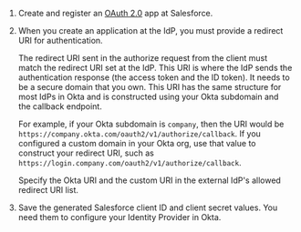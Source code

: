 1. Create and register an [OAuth 2.0](https://help.salesforce.com/s/articleView?id=sf.connected_app_create.htm&type=5) app at Salesforce.

1. When you create an application at the IdP, you must provide a redirect URI for authentication.

    The redirect URI sent in the authorize request from the client must match the redirect URI set at the IdP. This URI is where the IdP sends the authentication response (the access token and the ID token). It needs to be a secure domain that you own. This URI has the same structure for most IdPs in Okta and is constructed using your Okta subdomain and the callback endpoint.

    For example, if your Okta subdomain is `company`, then the URI would be `https://company.okta.com/oauth2/v1/authorize/callback`. If you configured a custom domain in your Okta org, use that value to construct your redirect URI, such as `https://login.company.com/oauth2/v1/authorize/callback`.

    Specify the Okta URI and the custom URI in the external IdP's allowed redirect URI list.

1. Save the generated Salesforce client ID and client secret values. You need them to configure your Identity Provider in Okta.
